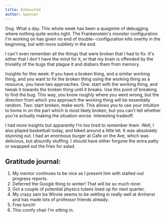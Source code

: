 ```yaml
---
title: Exhausted
author: Spencer
---
```


Oog. What a day. This whole week has been a quagmire of debugging where nothing quite works right. The Frankenstein's monster configuration I'm working on has given no end of trouble--configuration kills overtly in the beginning, but with more subtlety in the end.

I can't even remember all the things that were broken that I had to fix. It's either that I don't have the mind for it, or that my brain is offended by the triviality of the bugs that plague it and disbars them from memory.

Insights for this week:
If you have a broken thing, and a similar working thing, and you want to fix the broken thing using the working thing as a resource, you have two approaches. One: start with the working thing, and tweak it towards the broken thing until it breaks. Use this point of breaking to find the bug. This way, you know roughly where you went wrong, but the direction from which you approach the working thing will be essentially random. Two: start broken, make work. This allows you to use your intuition to home in on the part which is most likely broken, but you can't tell whether you're actually making the situation worse. Interesting tradeoff.

I had more insights but apparently I'm too tired to remember them. Well, I also played basketball today, and biked around a little bit. It was absolutely stunning out. I had an enormous burger at Cafe on the Ave, which was delicious, but absurdly stuffing. I should have either forgone the extra patty or swapped out the fries for salad.

## Gratitude journal:
1. My mentor continues to be nice as I present him with stalled-out progress reports.
2. Deferred the Google thing to winter! That will be so much nicer.
3. Got a couple of potential physics tutees lined up for next quarter.
4. My crazy sam ba Winnie seems to be settling in really well at Amherst and has made lots of professor friends already.
5. Free lunch!
6. This comfy chair I'm sitting in.
